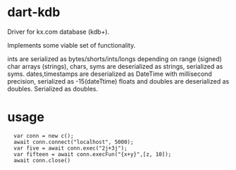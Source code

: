 # dart-kdb

Driver for kx.com database (kdb+).

Implements some viable set of functionality. 

ints are serialized as bytes/shorts/ints/longs depending on range (signed)
char arrays (strings), chars, syms are deserialized as strings, serialized as syms.
dates,timestamps are deserialized as DateTime with millisecond precision, serialized as -15(dateTtime)
floats and doubles are deserialized as doubles. Serialized as doubles.

# usage

```
  var conn = new c();
  await conn.connect("localhost", 5000);
  var five = await conn.exec("2j+3j");
  var fifteen = await conn.execFun("{x+y}",[z, 10]);
  await conn.close()
```
